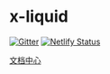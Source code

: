 # x-liquid

[![Gitter](https://badges.gitter.im/x-liquid/community.svg)](https://gitter.im/x-liquid/community?utm_source=badge&utm_medium=badge&utm_campaign=pr-badge)
[![Netlify Status](https://api.netlify.com/api/v1/badges/8fbb0852-8147-4c0a-b7c6-48f38912addd/deploy-status)](https://app.netlify.com/sites/x-liquid/deploys)

[文档中心](https://x-liquid.netlify.com/)